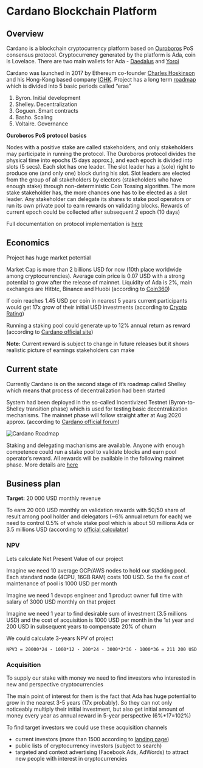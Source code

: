 # Cardano Blockchain Platform

## Overview

Cardano is a blockchain cryptocurrency platform based on [Ouroboros](https://eprint.iacr.org/2016/889) PoS consensus protocol. Cryptocurrency generated by the platform is Ada, coin is Lovelace. There are two main wallets for Ada - [Daedalus](https://daedaluswallet.io/) and [Yoroi](https://yoroi-wallet.com/)

Cardano was launched in 2017 by Ethereum co-founder [Charles Hoskinson](https://en.wikipedia.org/wiki/Charles_Hoskinson) and his Hong-Kong based company [IOHK](https://iohk.io/). Project has a long term [roadmap](https://roadmap.cardano.org/en/) which is divided into 5 basic periods called “eras”

1. Byron. Initial development
2. Shelley. Decentralization
3. Goguen. Smart contracts
4. Basho. Scaling
5. Voltaire. Governance
 
**Ouroboros PoS protocol basics**

Nodes with a positive stake are called stakeholders, and only stakeholders may participate in running the protocol. The Ouroboros protocol divides the physical time into epochs (5 days approx.), and each epoch is divided into slots (5 secs). Each slot has one leader. The slot leader has a (sole) right to produce one (and only one) block during his slot. Slot leaders are elected from the group of all stakeholders by electors (stakeholders who have enough stake) through non-deterministic Coin Tossing algorithm. The more stake stakeholder has, the more chances one has to be elected as a slot leader. Any stakeholder can delegate its shares to stake pool operators or run its own private pool to earn rewards on validating blocks. Rewards of current epoch could be collected after subsequent 2 epoch (10 days)

Full documentation on protocol implementation is [here](https://docs.cardano.org/)
 
## Economics

Project has huge market potential

Market Cap is more than 2 billions USD for now (10th place worldwide among cryptocurrencies). Average coin price is 0.07 USD with a strong potential to grow after the release of mainnet. Liquidity of Ada is 2%, main exchanges are Hitbtc, Binance and Huobi (according to [Coin360](https://coin360.com/))

If coin reaches 1.45 USD per coin in nearest 5 years current participants would get 17x grow of their initial USD investments (according to [Crypto Rating](https://www.crypto-rating.com/price-prediction/ada/))

Running a staking pool could generate up to 12% annual return as reward (according to [Cardano official site]( https://staking.cardano.org))

**Note:** Current reward is subject to change in future releases but it shows realistic picture of earnings stakeholders can make
 
## Current state

Currently Cardano is on the second stage of it’s roadmap called Shelley which means that process of decentralization had been started

System had been deployed in the so-called Incentivized Testnet (Byron-to-Shelley transition phase) which is used for testing basic decentralization mechanisms. The mainnet phase will follow straight after at Aug 2020 approx. (according to [Cardano official forum](https://forum.cardano.org/t/the-public-testnet-is-now-open-for-business/34059))

![Cardano Roadmap](https://aws1.discourse-cdn.com/business4/uploads/cardano/original/3X/a/1/a1d38df2db5e68e0195137416123095679db7739.jpeg)

Staking and delegating machanisms are available. Anyone with enough competence could run a stake pool to validate blocks and earn pool operator’s reward. All rewards will be available in the following mainnet phase. More details are [here](https://staking.cardano.org/)
 
## Business plan

**Target:** 20 000 USD monthly revenue

To earn 20 000 USD monthly on validation rewards with 50/50 share of result among pool holder and delegators (~6% annual return for each) we need to control 0.5% of whole stake pool which is about 50 millions Ada or 3.5 millions USD (according to [official calculator](https://staking.cardano.org/calculator/))

### NPV

Lets calculate Net Present Value of our project

Imagine we need 10 average GCP/AWS nodes to hold our stacking pool. Each standard node (4CPU, 16GB RAM) costs 100 USD. So the fix cost of maintenance of pool is 1000 USD per month 

Imagine we need 1 devops engineer and 1 product owner full time with salary of 3000 USD monthly on that project

Imagine we need 1 year to find desirable sum of investment (3.5 millions USD) and the cost of acquisition is 1000 USD per month in the 1st year and 200 USD in subsequent years to compensate 20% of churn

We could calculate 3-years NPV of project

    NPV3 = 20000*24 - 1000*12 - 200*24 - 3000*2*36 - 1000*36 = 211 200 USD
 
### Acquisition

To supply our stake with money we need to find investors who interested in new and perspective cryptocurrencies

The main point of interest for them is the fact that Ada has huge potential to grow in the nearest 3-5 years (17x probably). So they can not only noticeably multiply their initial investment, but also get initial amount of money every year as annual reward in 5-year perspective (6%\*17=102%)

To find target investors we could use these acquisition channels
* current investors (more than 1500 according to [landing page](https://p2p.org))
* public lists of cryptocurrency investors (subject to search)
* targeted and context advertising (Facebook Ads, AdWords) to attract new people with interest in cryptocurrencies
